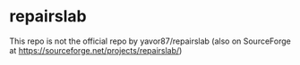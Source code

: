 # repairslab
This repo is not the official repo by yavor87/repairslab (also on SourceForge at https://sourceforge.net/projects/repairslab/)
